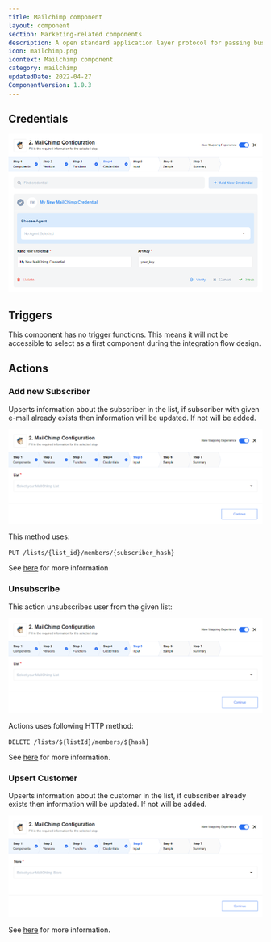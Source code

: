 ```yaml
---
title: Mailchimp component
layout: component
section: Marketing-related components
description: A open standard application layer protocol for passing business messages between applications or organizations.
icon: mailchimp.png
icontext: Mailchimp component
category: mailchimp
updatedDate: 2022-04-27
ComponentVersion: 1.0.3
---
```


## Credentials

![Credentials](img/credentials.png)

## Triggers

This component has no trigger functions. This means it will not be accessible to
select as a first component during the integration flow design.

## Actions

### Add new Subscriber

Upserts information about the subscriber in the list,
if subscriber with given e-mail already exists then information will be updated. If not will be added.

![Add new Subscriber](img/add-new-subscriber.png)

This method uses:

``PUT /lists/{list_id}/members/{subscriber_hash}``

See [here](http://developer.mailchimp.com/documentation/mailchimp/reference/lists/members/#edit-put_lists_list_id_members_subscriber_hash)
for more information

### Unsubscribe

This action unsubscribes user from the given list:

![Unsubscribe](img/unsubscribe.png)

Actions uses following HTTP method:

``DELETE /lists/${listId}/members/${hash}``

See [here](http://developer.mailchimp.com/documentation/mailchimp/reference/lists/members/#delete-delete_lists_list_id_members_subscriber_hash)
for more information.

### Upsert Customer

Upserts information about the customer in the list,
if cubscriber already exists then information will be updated. If not will be added.

![Upsert Customer](img/upsert-customer.png)

See [here](http://developer.mailchimp.com/documentation/mailchimp/reference/lists/members/#delete-delete_lists_list_id_members_subscriber_hash)
for more information.

